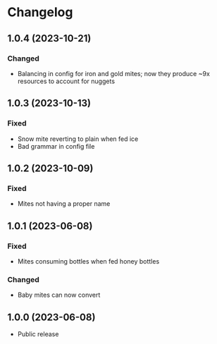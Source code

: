 # Changelog

## 1.0.4 (2023-10-21)

### Changed

- Balancing in config for iron and gold mites; now they produce ~9x resources to account for nuggets

## 1.0.3 (2023-10-13)

### Fixed

- Snow mite reverting to plain when fed ice
- Bad grammar in config file

## 1.0.2 (2023-10-09)

### Fixed

- Mites not having a proper name

## 1.0.1 (2023-06-08)

### Fixed

- Mites consuming bottles when fed honey bottles

### Changed

- Baby mites can now convert

## 1.0.0 (2023-06-08)

- Public release
